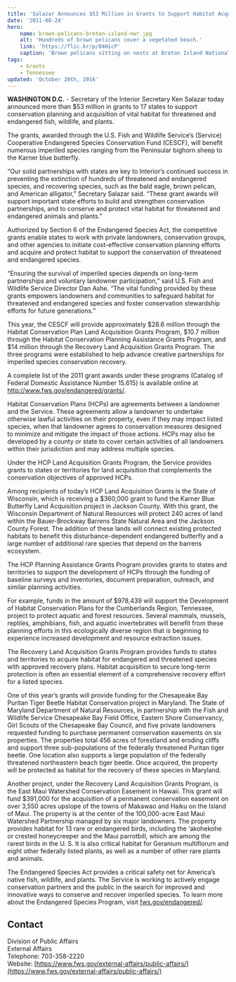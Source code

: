 ```yaml
---
title: 'Salazar Announces $53 Million in Grants to Support Habitat Acquisition and Conservation Planning for Endangered Species'
date: '2011-08-24'
hero:
    name: brown-pelicans-breton-island-nwr.jpg
    alt: 'Hundreds of brown pelicans cover a vegetated beach.'
    link: 'https://flic.kr/p/84HicP'
    caption: 'Brown pelicans sitting on nests at Breton Island National Wildlife Refuge. Photo by Greg Thompson, USFWS.'
tags:
    - Grants
    - Tennessee
updated: 'October 20th, 2016'
---
```


**WASHINGTON D.C.** - Secretary of the Interior Secretary Ken Salazar today announced more than $53 million in grants to 17 states to support conservation planning and acquisition of vital habitat for threatened and endangered fish, wildlife, and plants.  

The grants, awarded through the U.S. Fish and Wildlife Service’s (Service) Cooperative Endangered Species Conservation Fund (CESCF), will benefit numerous imperiled species ranging from the Peninsular bighorn sheep to the Karner blue butterfly.  

“Our solid partnerships with states are key to Interior’s continued success in preventing the extinction of hundreds of threatened and endangered species, and recovering species, such as the bald eagle, brown pelican, and American alligator,” Secretary Salazar said. “These grant awards will support important state efforts to build and strengthen conservation partnerships, and to conserve and protect vital habitat for threatened and endangered animals and plants.”

Authorized by Section 6 of the Endangered Species Act, the competitive grants enable states to work with private landowners, conservation groups, and other agencies to initiate cost-effective conservation planning efforts and acquire and protect habitat to support the conservation of threatened and endangered species.  

“Ensuring the survival of imperiled species depends on long-term partnerships and voluntary landowner participation,” said U.S. Fish and Wildlife Service Director Dan Ashe. “The vital funding provided by these grants empowers landowners and communities to safeguard habitat for threatened and endangered species and foster conservation stewardship efforts for future generations.”  

This year, the CESCF will provide approximately $28.6 million through the Habitat Conservation Plan Land Acquisition Grants Program, $10.7 million through the Habitat Conservation Planning Assistance Grants Program, and $14 million through the Recovery Land Acquisition Grants Program. The three programs were established to help advance creative partnerships for imperiled species conservation recovery.  

A complete list of the 2011 grant awards under these programs (Catalog of Federal Domestic Assistance Number 15.615) is available online at http://www.fws.gov/endangered/grants/.  

Habitat Conservation Plans (HCPs) are agreements between a landowner and the Service. These agreements allow a landowner to undertake otherwise lawful activities on their property, even if they may impact listed species, when that landowner agrees to conservation measures designed to minimize and mitigate the impact of those actions. HCPs may also be developed by a county or state to cover certain activities of all landowners within their jurisdiction and may address multiple species.  

Under the HCP Land Acquisition Grants Program, the Service provides grants to states or territories for land acquisition that complements the conservation objectives of approved HCPs.  

Among recipients of today’s HCP Land Acquisition Grants is the State of Wisconsin, which is receiving a $360,000 grant to fund the Karner Blue Butterfly Land Acquisition project in Jackson County. With this grant, the Wisconsin Department of Natural Resources will protect 240 acres of land within the Bauer-Brockway Barrens State Natural Area and the Jackson County Forest. The addition of these lands will connect existing protected habitats to benefit this disturbance-dependent endangered butterfly and a large number of additional rare species that depend on the barrens ecosystem.  

The HCP Planning Assistance Grants Program provides grants to states and territories to support the development of HCPs through the funding of baseline surveys and inventories, document preparation, outreach, and similar planning activities.  

For example, funds in the amount of $978,439 will support the Development of Habitat Conservation Plans for the Cumberlands Region, Tennessee, project to protect aquatic and forest resources. Several mammals, mussels, reptiles, amphibians, fish, and aquatic invertebrates will benefit from these planning efforts in this ecologically diverse region that is beginning to experience increased development and resource extraction issues.  

The Recovery Land Acquisition Grants Program provides funds to states and territories to acquire habitat for endangered and threatened species with approved recovery plans. Habitat acquisition to secure long-term protection is often an essential element of a comprehensive recovery effort for a listed species.  

One of this year’s grants will provide funding for the Chesapeake Bay Puritan Tiger Beetle Habitat Conservation project in Maryland. The State of Maryland Department of Natural Resources, in partnership with the Fish and Wildlife Service Chesapeake Bay Field Office, Eastern Shore Conservancy, Girl Scouts of the Chesapeake Bay Council, and five private landowners requested funding to purchase permanent conservation easements on six properties. The properties total 456 acres of forestland and eroding cliffs and support three sub-populations of the federally threatened Puritan tiger beetle. One location also supports a large population of the federally threatened northeastern beach tiger beetle. Once acquired, the property will be protected as habitat for the recovery of these species in Maryland.  

Another project, under the Recovery Land Acquisition Grants Program, is the East Maui Watershed Conservation Easement in Hawaii. This grant will fund $391,000 for the acquisition of a permanent conservation easement on over 3,550 acres upslope of the towns of Makawao and Haiku on the Island of Maui. The property is at the center of the 100,000-acre East Maui Watershed Partnership managed by six major landowners. The property provides habitat for 13 rare or endangered birds, including the ‘akohekohe or crested honeycreeper and the Maui parrotbill, which are among the rarest birds in the U. S. It is also critical habitat for Geranium multiflorum and eight other federally listed plants, as well as a number of other rare plants and animals.  

The Endangered Species Act provides a critical safety net for America’s native fish, wildlife, and plants. The Service is working to actively engage conservation partners and the public in the search for improved and innovative ways to conserve and recover imperiled species. To learn more about the Endangered Species Program, visit [fws.gov/endangered/](http://www.fws.gov/endangered/).

## Contact

Division of Public Affairs  
External Affairs  
Telephone: 703-358-2220  
Website: [https://www.fws.gov/external-affairs/public-affairs/](https://www.fws.gov/external-affairs/public-affairs/)

